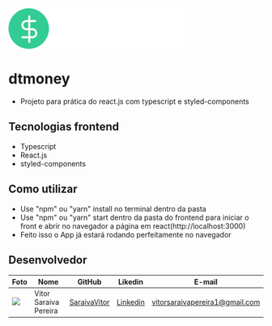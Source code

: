 <img src="./src/assets/logo.svg" />

# dtmoney
-  Projeto para prática do react.js com typescript e styled-components

## Tecnologias frontend
- Typescript
- React.js
- styled-components

## Como utilizar
- Use "npm" ou "yarn" install no terminal dentro da pasta
- Use "npm" ou "yarn" start dentro da pasta do frontend para iniciar o front e abrir no navegador a página em react(http://localhost:3000) 
- Feito isso o App já estará rodando perfeitamente no navegador

## Desenvolvedor

Foto | Nome | GitHub | Likedin | E-mail
---- | ---- | ------ | ------- | ------
<img src="https://avatars1.githubusercontent.com/u/55057661?s=460&u=be2618e78e1e56e0ddb9efbd4dcacd4264746d68&v=4" width="80px"> | Vitor Saraiva Pereira | [SaraivaVitor](https://github.com/SaraivaVitor) | [Linkedin](https://www.linkedin.com/in/vitor-pereira-799a421ab) | vitorsaraivapereira1@gmail.com

<br>
